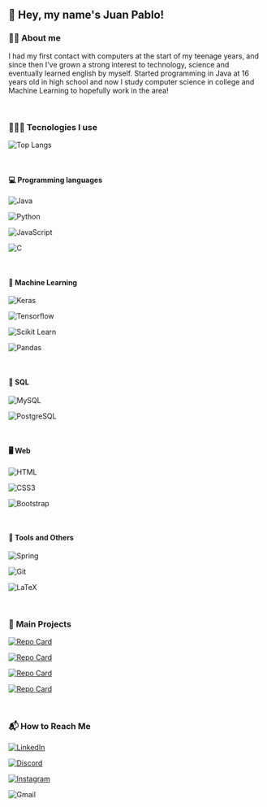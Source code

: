 ## 👋 **Hey, my name's Juan Pablo!**

### 🧑🏻 **About me** 

I had my first contact with computers at the start of my teenage years, and since then I've grown a strong interest to technology, science and eventually learned english by myself. Started programming in Java at 16 years old in high school and now I study computer science in college and Machine Learning to hopefully work in the area!

<br>

### 👨🏻‍💻 **Tecnologies I use** 

![Top Langs](https://github-readme-stats-git-masterrstaa-rickstaa.vercel.app/api/top-langs/?username=Gh0st116&bg_color=1B1C25&border_color=2A8D7B&title_color=2A8D7B&text_color=EBECF1)

<br>

#### 💻 **Programming languages**

![Java](https://img.shields.io/badge/Java-1B1C25?style=for-the-badge&logo=openjdk)

![Python](https://img.shields.io/badge/Python-1B1C25?style=for-the-badge&logo=python)

![JavaScript](https://img.shields.io/badge/JavaScript-1B1C25?style=for-the-badge&logo=javascript)

![C](https://img.shields.io/badge/C-1B1C25?style=for-the-badge&logo=c)

<br>

#### 🤖 **Machine Learning**

![Keras](https://img.shields.io/badge/Keras-1B1C25?style=for-the-badge&logo=Keras)

![Tensorflow](https://img.shields.io/badge/Tensorflow-1B1C25?style=for-the-badge&logo=Tensorflow)

![Scikit Learn](https://img.shields.io/badge/Scikit_Learn-1B1C25?style=for-the-badge&logo=Scikit-Learn)

![Pandas](https://img.shields.io/badge/Pandas-1B1C25?style=for-the-badge&logo=Pandas)

<br>

#### 🐬 **SQL** 

![MySQL](https://img.shields.io/badge/mysql-1B1C25?style=for-the-badge&logo=mysql)

![PostgreSQL](https://img.shields.io/badge/PostgreSQL-1B1C25?style=for-the-badge&logo=PostgreSQL)

<br>

#### 🖥 **Web** 

![HTML](https://img.shields.io/badge/html5-1B1C25?style=for-the-badge&logo=html5)

![CSS3](https://img.shields.io/badge/CSS3-1B1C25?style=for-the-badge&logo=CSS3)

![Bootstrap](https://img.shields.io/badge/Bootstrap-1B1C25?style=for-the-badge&logo=Bootstrap)

<br>

#### 🔧 **Tools and Others**

![Spring](https://img.shields.io/badge/Spring-1B1C25?style=for-the-badge&logo=Spring)

![Git](https://img.shields.io/badge/Git-1B1C25?style=for-the-badge&logo=Git)

![LaTeX](https://img.shields.io/badge/LaTeX-1B1C25?style=for-the-badge&logo=LaTeX)

<br>

### 📝 **Main Projects** 

[![Repo Card](https://github-readme-stats.vercel.app/api/pin/?username=Gh0st116&repo=Petfinder&bg_color=1B1C25&border_color=2A8D7B&show_icons=true&icon_color=8B80F9&title_color=2A8D7B&text_color=EBECF1)](https://github.com/Gh0st116/Petfinder)

[![Repo Card](https://github-readme-stats.vercel.app/api/pin/?username=Gh0st116&repo=sklearn-classification&bg_color=1B1C25&border_color=2A8D7B&show_icons=true&icon_color=8B80F9&title_color=2A8D7B&text_color=EBECF1)](https://github.com/Gh0st116/sklearn-classification)

[![Repo Card](https://github-readme-stats.vercel.app/api/pin/?username=Gh0st116&repo=music-recommendation&bg_color=1B1C25&border_color=2A8D7B&show_icons=true&icon_color=8B80F9&title_color=2A8D7B&text_color=EBECF1)](https://github.com/Gh0st116/music-recommendation)

[![Repo Card](https://github-readme-stats.vercel.app/api/pin/?username=Gh0st116&repo=portfolio-html&bg_color=1B1C25&border_color=2A8D7B&show_icons=true&icon_color=8B80F9&title_color=2A8D7B&text_color=EBECF1)](https://github.com/Gh0st116/portfolio-html)

<br>

### 📬 **How to Reach Me** 

[![LinkedIn](https://img.shields.io/badge/LinkedIn-1B1C25?style=for-the-badge&logo=LinkedIn&logoColor=0E76A8)](https://www.linkedin.com/in/juan-pablo-da-rosa/)

[![Discord](https://img.shields.io/badge/Discord-1B1C25?style=for-the-badge&logo=discord)](https://www.discordapp.com/users/618942719510708234)

[![Instagram](https://img.shields.io/badge/Instagram-1B1C25?style=for-the-badge&logo=instagram)](https://www.instagram.com/gh0stlyy___/)

![Gmail](https://img.shields.io/badge/pablo.jp116@gmail.com-1B1C25?style=for-the-badge&logo=Gmail)
